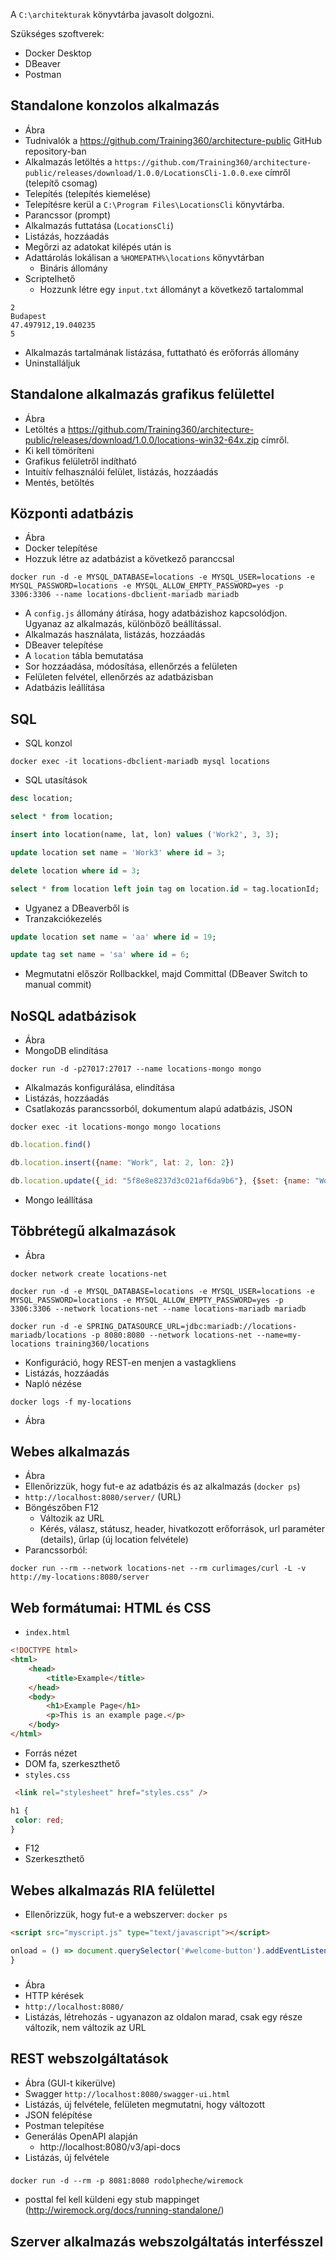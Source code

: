 A `C:\architekturak` könyvtárba javasolt dolgozni.

Szükséges szoftverek:

* Docker Desktop
* DBeaver
* Postman

## Standalone konzolos alkalmazás

* Ábra
* Tudnivalók a https://github.com/Training360/architecture-public GitHub repository-ban
* Alkalmazás letöltés a `https://github.com/Training360/architecture-public/releases/download/1.0.0/LocationsCli-1.0.0.exe`
címről (telepítő csomag)
* Telepítés (telepítés kiemelése)
* Telepítésre kerül a `C:\Program Files\LocationsCli` könyvtárba.
* Parancssor (prompt)
* Alkalmazás futtatása (`LocationsCli`)
* Listázás, hozzáadás
* Megőrzi az adatokat kilépés után is
* Adattárolás lokálisan a `%HOMEPATH%\locations` könyvtárban
  * Bináris állomány
* Scriptelhető
  * Hozzunk létre egy `input.txt` állományt a következő tartalommal


```
2
Budapest
47.497912,19.040235
5
```

* Alkalmazás tartalmának listázása, futtatható és erőforrás állomány
* Uninstalláljuk


## Standalone alkalmazás grafikus felülettel

* Ábra
* Letöltés a https://github.com/Training360/architecture-public/releases/download/1.0.0/locations-win32-64x.zip címről.
* Ki kell tömöríteni
* Grafikus felületről indítható
* Intuitív felhasználói felület, listázás, hozzáadás
* Mentés, betöltés

## Központi adatbázis

* Ábra
* Docker telepítése
* Hozzuk létre az adatbázist a következő paranccsal

```shell
docker run -d -e MYSQL_DATABASE=locations -e MYSQL_USER=locations -e MYSQL_PASSWORD=locations -e MYSQL_ALLOW_EMPTY_PASSWORD=yes -p 3306:3306 --name locations-dbclient-mariadb mariadb
```

* A `config.js` állomány átírása, hogy adatbázishoz kapcsolódjon. Ugyanaz az alkalmazás, különböző beállítással.
* Alkalmazás használata, listázás, hozzáadás
* DBeaver telepítése
* A `location` tábla bemutatása
* Sor hozzáadása, módosítása, ellenőrzés a felületen
* Felületen felvétel, ellenőrzés az adatbázisban
* Adatbázis leállítása

## SQL

* SQL konzol

```shell
docker exec -it locations-dbclient-mariadb mysql locations
```

* SQL utasítások

```sql
desc location;

select * from location;

insert into location(name, lat, lon) values ('Work2', 3, 3);

update location set name = 'Work3' where id = 3;

delete location where id = 3;

select * from location left join tag on location.id = tag.locationId;
```

* Ugyanez a DBeaverből is
* Tranzakciókezelés

```sql
update location set name = 'aa' where id = 19;

update tag set name = 'sa' where id = 6;
```

* Megmutatni először Rollbackkel, majd Committal (DBeaver Switch to manual commit)

## NoSQL adatbázisok

* Ábra
* MongoDB elindítása

```shell
docker run -d -p27017:27017 --name locations-mongo mongo
```

* Alkalmazás konfigurálása, elindítása
* Listázás, hozzáadás
* Csatlakozás parancssorból, dokumentum alapú adatbázis, JSON

```shell
docker exec -it locations-mongo mongo locations
```

```javascript
db.location.find()

db.location.insert({name: "Work", lat: 2, lon: 2})

db.location.update({_id: "5f8e8e8237d3c021af6da9b6"}, {$set: {name: "Work2"}})
```

* Mongo leállítása

## Többrétegű alkalmazások

* Ábra

```shell
docker network create locations-net

docker run -d -e MYSQL_DATABASE=locations -e MYSQL_USER=locations -e MYSQL_PASSWORD=locations -e MYSQL_ALLOW_EMPTY_PASSWORD=yes -p 3306:3306 --network locations-net --name locations-mariadb mariadb

docker run -d -e SPRING_DATASOURCE_URL=jdbc:mariadb://locations-mariadb/locations -p 8080:8080 --network locations-net --name=my-locations training360/locations
```

* Konfiguráció, hogy REST-en menjen a vastagkliens
* Listázás, hozzáadás
* Napló nézése

```shell
docker logs -f my-locations
```

* Ábra

## Webes alkalmazás

* Ábra
* Ellenőrizzük, hogy fut-e az adatbázis és az alkalmazás (`docker ps`)
* `http://localhost:8080/server/` (URL)
* Böngészőben F12
  * Változik az URL
  * Kérés, válasz, státusz, header, hivatkozott erőforrások, url paraméter (details), űrlap (új location felvétele)
* Parancssorból:

```shell
docker run --rm --network locations-net --rm curlimages/curl -L -v http://my-locations:8080/server
```

## Web formátumai: HTML és CSS

* `index.html`


```html
<!DOCTYPE html>
<html>
    <head>
        <title>Example</title>
    </head>
    <body>
        <h1>Example Page</h1>
        <p>This is an example page.</p>
    </body>
</html>
```

* Forrás nézet
* DOM fa, szerkeszthető
* `styles.css`

```html
 <link rel="stylesheet" href="styles.css" />
 ```

 ```css
 h1 {
  color: red;
}
 ```

* F12
* Szerkeszthető

## Webes alkalmazás RIA felülettel

* Ellenőrizzük, hogy fut-e a webszerver: `docker ps`

```html
<script src="myscript.js" type="text/javascript"></script>
```

```javascript
onload = () => document.querySelector('#welcome-button').addEventListener('click', e => {alert('Hello World!')});
}
```

### 

* Ábra
* HTTP kérések
* `http://localhost:8080/`
* Listázás, létrehozás - ugyanazon az oldalon marad, csak egy része változik, nem változik az URL

## REST webszolgáltatások

* Ábra (GUI-t kikerülve)
* Swagger `http://localhost:8080/swagger-ui.html`
* Listázás, új felvétele, felületen megmutatni, hogy változott
* JSON felépítése
* Postman telepítése
* Generálás OpenAPI alapján
  * http://localhost:8080/v3/api-docs
* Listázás, új felvétele

### 

```shell
docker run -d --rm -p 8081:8080 rodolpheche/wiremock
```

* posttal fel kell küldeni egy stub mappinget (http://wiremock.org/docs/running-standalone/)

## Szerver alkalmazás webszolgáltatás interfésszel

